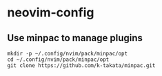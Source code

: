 # neovim-config

## Use minpac to manage plugins

```
mkdir -p ~/.config/nvim/pack/minpac/opt
cd ~/.config/nvim/pack/minpac/opt
git clone https://github.com/k-takata/minpac.git
```
